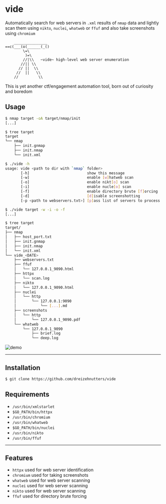 # vide

Automatically search for web servers in `.xml` results of `nmap` data and lightly scan them using `nikto`, `nuclei`, `whatweb` or `ffuf` and also take screenshots using `chromium`

        _______________
    ==c(___(o(______(_()
            \=\
             )=\
            //|\\   ~vide~ high-level web server enumeration
           //|| \\  
          // ||  \\
         //  ||   \\
        //         \\

This is yet another ctf/engagement automation tool, born out of curiosity and boredom

## Usage

```bash
$ nmap target -oA target/nmap/init
[...]

$ tree target 
target
└── nmap
    ├── init.gnmap
    ├── init.nmap
    └── init.xml

$ ./vide -h
usage: vide <path to dir with `nmap` folder>
       [-h]                          show this message
       [-w]                          enable [w]hatweb scan
       [-o]                          enable nikt[o] scan
       [-i]                          enable nucle[o] scan
       [-f]                          enable directory brute [f]orcing
       [-d]                          [d]isable screenshotting
       [-p <path to webservers.txt>] [p]ass list of servers to process <PROTO>://<IP>[:<PORT>]

$ ./vide target -w -i -o -f
[...]

$ tree target
target/
├── nmap
│   ├── host_port.txt
│   ├── init.gnmap
│   ├── init.nmap
│   └── init.xml
└── vide_<DATE>
    ├── webservers.txt
    ├── ffuf
    │   └── 127.0.0.1_9090.html
    ├── httpx
    │   └── scan.log
    ├── nikto
    │   └── 127.0.0.1_9090.html
    ├── nuclei
    │   └── http
    │       └── 127.0.0.1:9090
    │           └── [...].md
    ├── screenshots
    │   └── http
    │       └── 127.0.0.1_9090.pdf
    └── whatweb
        └── 127.0.0.1_9090
            ├── brief.log
            └── deep.log
```

![demo](https://github.com/dreizehnutters/vide/blob/main/assets/demo.gif)

---

## Installation

```bash
$ git clone https://github.com/dreizehnutters/vide
```

## Requirements

+ `/usr/bin/xmlstarlet`
+ `$GO_PATH/bin/httpx`
+ `/usr/bin/chromium`
+ `/usr/bin/whatweb`
+ `$GO_PATH/bin/nuclei`
+ `/usr/bin/nikto`
+ `/usr/bin/ffuf`
---

## Features

- `httpx` 		used for web server identification
- `chromium` 	used for taking screenshots
- `whatweb` 	used for web server scanning
- `nuclei` 		used for web server scanning
- `nikto` 		used for web server scanning
- `ffuf` 		used for directory brute forcing